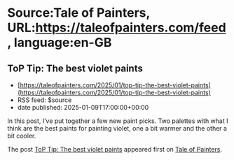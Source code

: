# Source:Tale of Painters, URL:https://taleofpainters.com/feed, language:en-GB

## ToP Tip: The best violet paints
 - [https://taleofpainters.com/2025/01/top-tip-the-best-violet-paints](https://taleofpainters.com/2025/01/top-tip-the-best-violet-paints)
 - RSS feed: $source
 - date published: 2025-01-09T17:00:00+00:00

<p>In this post, I’ve put together a few new paint picks. Two palettes with what I think are the best paints for painting violet, one a bit warmer and the other a bit cooler.</p>
<p>The post <a href="https://taleofpainters.com/2025/01/top-tip-the-best-violet-paints/">ToP Tip: The best violet paints</a> appeared first on <a href="https://taleofpainters.com">Tale of Painters</a>.</p>

